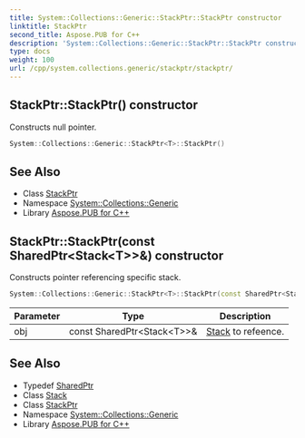```yaml
---
title: System::Collections::Generic::StackPtr::StackPtr constructor
linktitle: StackPtr
second_title: Aspose.PUB for C++
description: 'System::Collections::Generic::StackPtr::StackPtr constructor. Constructs null pointer in C++.'
type: docs
weight: 100
url: /cpp/system.collections.generic/stackptr/stackptr/
---
```

## StackPtr::StackPtr() constructor


Constructs null pointer.

```cpp
System::Collections::Generic::StackPtr<T>::StackPtr()
```

## See Also

* Class [StackPtr](../)
* Namespace [System::Collections::Generic](../../)
* Library [Aspose.PUB for C++](../../../)
## StackPtr::StackPtr(const SharedPtr\<Stack\<T\>\>\&) constructor


Constructs pointer referencing specific stack.

```cpp
System::Collections::Generic::StackPtr<T>::StackPtr(const SharedPtr<Stack<T>> &obj)
```


| Parameter | Type | Description |
| --- | --- | --- |
| obj | const SharedPtr\<Stack\<T\>\>\& | [Stack](../../stack/) to refeence. |

## See Also

* Typedef [SharedPtr](../../../system/sharedptr/)
* Class [Stack](../../stack/)
* Class [StackPtr](../)
* Namespace [System::Collections::Generic](../../)
* Library [Aspose.PUB for C++](../../../)
